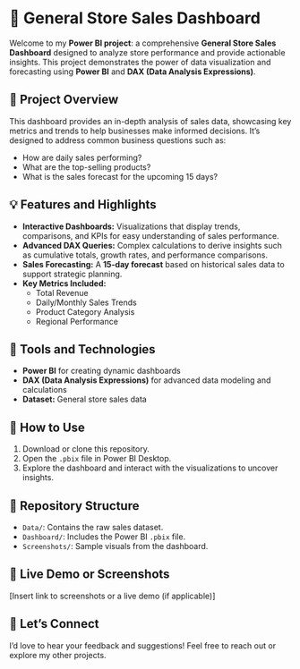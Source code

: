 # 🛒 General Store Sales Dashboard

Welcome to my **Power BI project**: a comprehensive **General Store Sales Dashboard** designed to analyze store performance and provide actionable insights. This project demonstrates the power of data visualization and forecasting using **Power BI** and **DAX (Data Analysis Expressions)**.

## 📌 Project Overview
This dashboard provides an in-depth analysis of sales data, showcasing key metrics and trends to help businesses make informed decisions. It’s designed to address common business questions such as:
- How are daily sales performing?
- What are the top-selling products?
- What is the sales forecast for the upcoming 15 days?

## 💡 Features and Highlights
- **Interactive Dashboards:** Visualizations that display trends, comparisons, and KPIs for easy understanding of sales performance.
- **Advanced DAX Queries:** Complex calculations to derive insights such as cumulative totals, growth rates, and performance comparisons.
- **Sales Forecasting:** A **15-day forecast** based on historical sales data to support strategic planning.
- **Key Metrics Included:**
  - Total Revenue
  - Daily/Monthly Sales Trends
  - Product Category Analysis
  - Regional Performance

## 🔧 Tools and Technologies
- **Power BI** for creating dynamic dashboards
- **DAX (Data Analysis Expressions)** for advanced data modeling and calculations
- **Dataset:** General store sales data

## 🚀 How to Use
1. Download or clone this repository.
2. Open the `.pbix` file in Power BI Desktop.
3. Explore the dashboard and interact with the visualizations to uncover insights.

## 📂 Repository Structure
- `Data/`: Contains the raw sales dataset.
- `Dashboard/`: Includes the Power BI `.pbix` file.
- `Screenshots/`: Sample visuals from the dashboard.

## 🔗 Live Demo or Screenshots
[Insert link to screenshots or a live demo (if applicable)]

## 🤝 Let’s Connect
I’d love to hear your feedback and suggestions! Feel free to reach out or explore my other projects.

